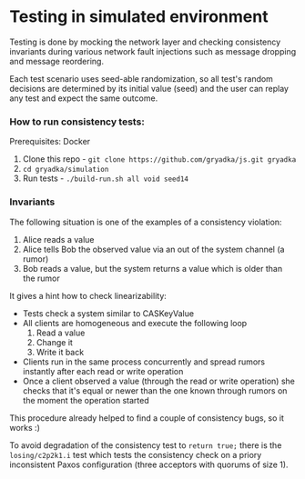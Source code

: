 # Testing in simulated environment

Testing is done by mocking the network layer and checking consistency invariants during various network fault injections such as message dropping and message reordering.

Each test scenario uses seed-able randomization, so all test's random decisions are determined by its initial value (seed) and the user can replay any test and expect the same outcome.

### How to run consistency tests:

Prerequisites: Docker

1. Clone this repo - `git clone https://github.com/gryadka/js.git gryadka`
2. `cd gryadka/simulation`
3. Run tests - `./build-run.sh all void seed14`


### Invariants

The following situation is one of the examples of a consistency violation:

1. Alice reads a value
2. Alice tells Bob the observed value via an out of the system channel (a rumor)
3. Bob reads a value, but the system returns a value which is older than the rumor 

It gives a hint how to check linearizability:

* Tests check a system similar to CASKeyValue
* All clients are homogeneous and execute the following loop
  1. Read a value
  2. Change it
  3. Write it back
* Clients run in the same process concurrently and spread rumors instantly after each read or write operation
* Once a client observed a value (through the read or write operation) she checks that it's equal or newer than the one known through rumors on the moment the operation started

This procedure already helped to find a couple of consistency bugs, so it works :)  

To avoid degradation of the consistency test to `return true;` there is the `losing/c2p2k1.i` test which
tests the consistency check on a priory inconsistent Paxos configuration (three acceptors with quorums of size 1).